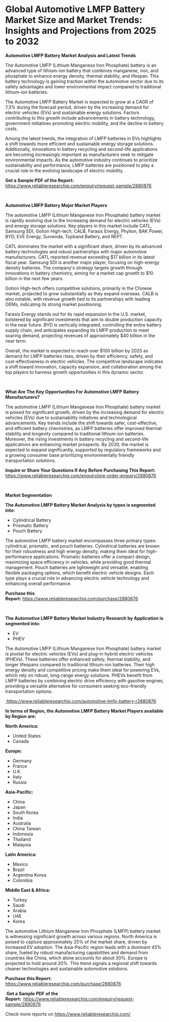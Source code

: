 <p><h1>Global Automotive LMFP Battery Market Size and Market Trends: Insights and Projections from 2025 to 2032</h1></p><p><strong>Automotive LMFP Battery Market Analysis and Latest Trends</strong></p>
<p><p>The Automotive LMFP (Lithium Manganese Iron Phosphate) battery is an advanced type of lithium-ion battery that combines manganese, iron, and phosphate to enhance energy density, thermal stability, and lifespan. This battery technology is gaining traction within the automotive sector due to its safety advantages and lower environmental impact compared to traditional lithium-ion batteries.</p><p>The Automotive LMFP Battery Market is expected to grow at a CAGR of 7.3% during the forecast period, driven by the increasing demand for electric vehicles (EVs) and sustainable energy solutions. Factors contributing to this growth include advancements in battery technology, government initiatives promoting electric mobility, and the decline in battery costs.</p><p>Among the latest trends, the integration of LMFP batteries in EVs highlights a shift towards more efficient and sustainable energy storage solutions. Additionally, innovations in battery recycling and second-life applications are becoming increasingly important as manufacturers seek to mitigate environmental impacts. As the automotive industry continues to prioritize sustainability and performance, LMFP batteries are positioned to play a crucial role in the evolving landscape of electric mobility.</p></p>
<p><strong>Get a Sample PDF of the Report:&nbsp;</strong> <a href="https://www.reliableresearchiq.com/enquiry/request-sample/2880876?utm_campaign=2293&utm_medium=2&utm_source=Github&utm_content=ia&utm_term=12032025&utm_id=automotive-lmfp-battery">https://www.reliableresearchiq.com/enquiry/request-sample/2880876</a></p>
<p>&nbsp;</p>
<p><strong>Automotive LMFP Battery Major Market Players</strong></p>
<p><p>The automotive LMFP (Lithium Manganese Iron Phosphate) battery market is rapidly evolving due to the increasing demand for electric vehicles (EVs) and energy storage solutions. Key players in this market include CATL, Samsung SDI, Gotion High-tech, CALB, Farasis Energy, Phylion, BAK Power, BYD, EVE Energy, Sunwoda, Topband Battery, and REPT. </p><p>CATL dominates the market with a significant share, driven by its advanced battery technologies and robust partnerships with major automotive manufacturers. CATL reported revenue exceeding $17 billion in its latest fiscal year. Samsung SDI is another major player, focusing on high-energy density batteries. The company's strategy targets growth through innovations in battery chemistry, aiming for a market cap growth to $10 billion in the next few years.</p><p>Gotion High-tech offers competitive solutions, primarily in the Chinese market, projected to grow substantially as they expand overseas. CALB is also notable, with revenue growth tied to its partnerships with leading OEMs, indicating its strong market positioning. </p><p>Farasis Energy stands out for its rapid expansion in the U.S. market, bolstered by significant investments that aim to double production capacity in the near future. BYD is vertically integrated, controlling the entire battery supply chain, and anticipates expanding its LMFP production to meet soaring demand, projecting revenues of approximately $40 billion in the near term.</p><p>Overall, the market is expected to reach over $100 billion by 2025 as demand for LMFP batteries rises, driven by their efficiency, safety, and cost-effectiveness in electric vehicles. The competitive landscape indicates a shift toward innovation, capacity expansion, and collaboration among the top players to harness growth opportunities in this dynamic sector.</p></p>
<p>&nbsp;</p>
<p><strong>What Are The Key Opportunities For Automotive LMFP Battery Manufacturers?</strong></p>
<p><p>The automotive LMFP (Lithium Manganese Iron Phosphate) battery market is poised for significant growth, driven by the increasing demand for electric vehicles (EVs) due to sustainability initiatives and technological advancements. Key trends include the shift towards safer, cost-effective, and efficient battery chemistries, as LMFP batteries offer improved thermal stability and longevity compared to traditional lithium-ion batteries. Moreover, the rising investments in battery recycling and second-life applications are enhancing market prospects. By 2030, the market is expected to expand significantly, supported by regulatory frameworks and a growing consumer base prioritizing environmentally friendly transportation solutions.</p></p>
<p><strong>Inquire or Share Your Questions If Any Before Purchasing This Report:</strong> <a href="https://www.reliableresearchiq.com/enquiry/pre-order-enquiry/2880876?utm_campaign=2293&utm_medium=2&utm_source=Github&utm_content=ia&utm_term=12032025&utm_id=automotive-lmfp-battery">https://www.reliableresearchiq.com/enquiry/pre-order-enquiry/2880876</a></p>
<p>&nbsp;</p>
<p><strong>Market Segmentation</strong></p>
<p><strong>The Automotive LMFP Battery Market Analysis by types is segmented into:</strong></p>
<p><ul><li>Cylindrical Battery</li><li>Prismatic Battery</li><li>Pouch Battery</li></ul></p>
<p><p>The automotive LMFP battery market encompasses three primary types: cylindrical, prismatic, and pouch batteries. Cylindrical batteries are known for their robustness and high energy density, making them ideal for high-performance applications. Prismatic batteries offer a compact design, maximizing space efficiency in vehicles, while providing good thermal management. Pouch batteries are lightweight and versatile, enabling flexible packaging options, which benefit electric vehicle designs. Each type plays a crucial role in advancing electric vehicle technology and enhancing overall performance.</p></p>
<p><strong>Purchase this Report:&nbsp;</strong><a href="https://www.reliableresearchiq.com/purchase/2880876?utm_campaign=2293&utm_medium=2&utm_source=Github&utm_content=ia&utm_term=12032025&utm_id=automotive-lmfp-battery">https://www.reliableresearchiq.com/purchase/2880876</a></p>
<p>&nbsp;</p>
<p><strong>The Automotive LMFP Battery Market Industry Research by Application is segmented into:</strong></p>
<p><ul><li>EV</li><li>PHEV</li></ul></p>
<p><p>The Automotive LMFP (Lithium Manganese Iron Phosphate) battery market is pivotal for electric vehicles (EVs) and plug-in hybrid electric vehicles (PHEVs). These batteries offer enhanced safety, thermal stability, and longer lifespans compared to traditional lithium-ion batteries. Their high energy density and competitive pricing make them ideal for powering EVs, which rely on robust, long-range energy solutions. PHEVs benefit from LMFP batteries by combining electric drive efficiency with gasoline engines, providing a versatile alternative for consumers seeking eco-friendly transportation options.</p></p>
<p><a href="https://www.reliableresearchiq.com/automotive-lmfp-battery-r2880876?utm_campaign=2293&utm_medium=2&utm_source=Github&utm_content=ia&utm_term=12032025&utm_id=automotive-lmfp-battery">&nbsp;https://www.reliableresearchiq.com/automotive-lmfp-battery-r2880876</a></p>
<p><strong>In terms of Region, the Automotive LMFP Battery Market Players available by Region are:</strong></p>
<p>
    <p> <strong> North America: </strong>
        <ul>
            <li>United States</li>
            <li>Canada</li>
        </ul>
        </p> 
    <p> <strong> Europe: </strong>
        <ul>
            <li>Germany</li>
            <li>France</li>
            <li>U.K.</li>
            <li>Italy</li>
            <li>Russia</li>
        </ul>
        </p> 
    <p> <strong> Asia-Pacific: </strong>
        <ul>
            <li>China</li>
            <li>Japan</li>
            <li>South Korea</li>
            <li>India</li>
            <li>Australia</li>
            <li>China Taiwan</li>
            <li>Indonesia</li>
            <li>Thailand</li>
            <li>Malaysia</li>
        </ul>
        </p> 
    <p> <strong> Latin America: </strong>
        <ul>
            <li>Mexico</li>
            <li>Brazil</li>
            <li>Argentina Korea</li>
            <li>Colombia</li>
        </ul>
        </p> 
    <p> <strong> Middle East & Africa: </strong>
        <ul>
            <li>Turkey</li>
            <li>Saudi</li>
            <li>Arabia</li>
            <li>UAE</li>
            <li>Korea</li>
        </ul>
    </p>
    </p>
<p><p>The automotive Lithium Manganese Iron Phosphate (LMFP) battery market is witnessing significant growth across various regions. North America is poised to capture approximately 25% of the market share, driven by increased EV adoption. The Asia-Pacific region leads with a dominant 45% share, fueled by robust manufacturing capabilities and demand from countries like China, which alone accounts for about 30%. Europe is projected to hold around 20%. This trend signals a regional shift towards cleaner technologies and sustainable automotive solutions.</p></p>
<p><strong>Purchase this Report: </strong><a href="https://www.reliableresearchiq.com/purchase/2880876?utm_campaign=2293&utm_medium=2&utm_source=Github&utm_content=ia&utm_term=12032025&utm_id=automotive-lmfp-battery">https://www.reliableresearchiq.com/purchase/2880876</a></p>
<p>&nbsp;<strong>Get a Sample PDF of the Report:&nbsp;&nbsp;</strong><a href="https://www.reliableresearchiq.com/enquiry/request-sample/2880876?utm_campaign=2293&utm_medium=2&utm_source=Github&utm_content=ia&utm_term=12032025&utm_id=automotive-lmfp-battery">https://www.reliableresearchiq.com/enquiry/request-sample/2880876</a></p>
<p><strong></strong></p>
<p>Check more reports on <a href="https://www.reliableresearchiq.com/?utm_campaign=2293&utm_medium=2&utm_source=Github&utm_content=ia&utm_term=12032025&utm_id=automotive-lmfp-battery">https://www.reliableresearchiq.com/</a></p>